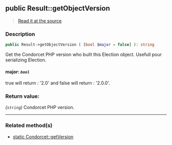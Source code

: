 ## public Result::getObjectVersion

> [Read it at the source](https://github.com/julien-boudry/Condorcet/blob/master/src/CondorcetVersion.php#L26)

### Description    

```php
public Result->getObjectVersion ( [bool $major = false] ): string
```

Get the Condorcet PHP version who built this Election object. Usefull pour serializing Election.
    

#### **major:** *```bool```*   
true will return : '2.0' and false will return : '2.0.0'.    


### Return value:   

*(```string```)* Condorcet PHP version.


---------------------------------------

### Related method(s)      

* [static Condorcet::getVersion](/Docs/ApiReferences/Condorcet%20Class/public%20static%20Condorcet--getVersion.md)    
